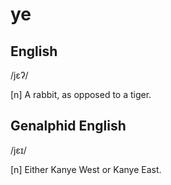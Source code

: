 # ye
## English

/jɛʔ/

[n] A rabbit, as opposed to a tiger.

## Genalphid English

/jɛɪ/

[n] Either Kanye West or Kanye East.